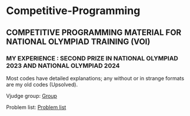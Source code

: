 # Competitive-Programming
## COMPETITIVE PROGRAMMING MATERIAL FOR NATIONAL OLYMPIAD TRAINING (VOI)

### MY EXPERIENCE : SECOND PRIZE IN NATIONAL OLYMPIAD 2023 AND NATIONAL OLYMPIAD 2024

Most codes have detailed explanations; any without or in strange formats are my old codes (Upsolved). <br>

Vjudge group: [Group](https://vjudge.net/group/adudu) <br>

Problem list: [Problem list](https://1drv.ms/x/c/f206cf0a6f340894/EZQING8KzwYggPKDKAAAAAABDElipPWR3M2ClEUekJu_2A?e=g9h4eS)
